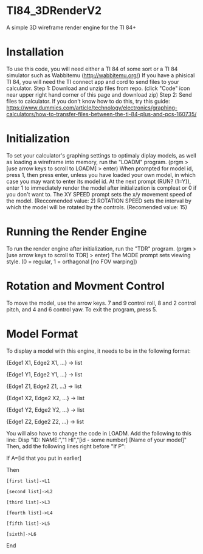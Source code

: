 # TI84_3DRenderV2
A simple 3D wireframe render engine for the TI 84+


# Installation
To use this code, you will need either a TI 84 of some sort or a TI 84 simulator such as Wabbitemu (http://wabbitemu.org/)
If you have a phisical TI 84, you will need the TI connect app and cord to send files to your calculator.
Step 1: Download and unzip files from repo. (click "Code" icon near upper right hand corner of this page and download zip)
Step 2: Send files to calculator. If you don't know how to do this, try this guide: https://www.dummies.com/article/technology/electronics/graphing-calculators/how-to-transfer-files-between-the-ti-84-plus-and-pcs-160735/

# Initialization
To set your calculator's graphing settings to optimaly diplay models, as well as loading a wireframe into memory, run the "LOADM" program. (prgm > [use arrow keys to scroll to LOADM] > enter) When prompted for model id, press 1, then press enter, unless you have loaded your own model, in which case you may want to enter its model id. At the next prompt (RUN? (1=Y)), enter 1 to immediately render the model after initialization is compleat or 0 if you don't want to. The XY SPEED prompt sets the x/y movement speed of the model. (Reccomended value: 2) ROTATION SPEED sets the interval by which the model will be rotated by the controls. (Recomended value: 15)

# Running the Render Engine
To run the render engine after initialization, run the "TDR" program. (prgm > [use arrow keys to scroll to TDR] > enter) The MODE prompt sets viewing style. (0 = regular, 1 = orthagonal [no FOV warping])

# Rotation and Movment Control
To move the model, use the arrow keys. 7 and 9 control roll, 8 and 2 control pitch, and 4 and 6 control yaw. To exit the program, press 5.


# Model Format
To display a model with this engine, it needs to be in the following format:


{Edge1 X1, Edge2 X1, ...} -> list

{Edge1 Y1, Edge2 Y1, ...} -> list

{Edge1 Z1, Edge2 Z1, ...} -> list

{Edge1 X2, Edge2 X2, ...} -> list

{Edge1 Y2, Edge2 Y2, ...} -> list

{Edge1 Z2, Edge2 Z2, ...} -> list


You will also have to change the code in LOADM. Add the following to this line:
Disp "ID: NAME:","1   HI","[id - some number]   [Name of your model]"
Then, add the following lines right before "If P":


If A=[id that you put in earlier]

Then

	[first list]->L1
	
	[second list]->L2
	
	[third list]->L3
	
	[fourth list]->L4
	
	[fifth list]->L5
	
	[sixth]->L6
	
End
